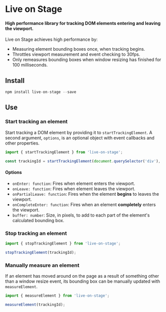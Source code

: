 # Live on Stage

#### High performance library for tracking DOM elements entering and leaving the viewport.

Live on Stage achieves high performance by:

- Measuring element bounding boxes once, when tracking begins.
- Throttles viewport measurement and event checking to 30fps.
- Only remeasures bounding boxes when window resizing has finished for 100 milliseconds.

## Install

```js
npm install live-on-stage --save
```

## Use

### Start tracking an element

Start tracking a DOM element by providing it to `startTrackingElement`. A second argument, `options`, is an optional object with event callbacks and other properties.

```js
import { startTrackingElement } from 'live-on-stage';

const trackingId = startTrackingElement(document.querySelector('div'), options);
```

#### Options

- `onEnter: function`: Fires when element enters the viewport.
- `onLeave: function`: Fires when element leaves the viewport.
- `onPartialLeave: function`: Fires when the element **begins** to leaves the viewport.
- `onCompleteEnter: function`: Fires when an element **completely** enters the viewport.
- `buffer: number`: Size, in pixels, to add to each part of the element's calculated bounding box.

### Stop tracking an element

```js
import { stopTrackingElement } from 'live-on-stage';

stopTrackingElement(trackingId);
```

### Manually measure an element

If an element has moved around on the page as a result of something other than a window resize event, its bounding box can be manually updated with `measureElement`.

```js
import { measureElement } from 'live-on-stage';

measureElement(trackingId);
```

